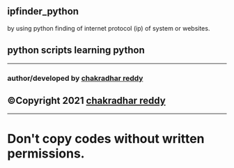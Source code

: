 ## ipfinder_python
by using python finding of internet protocol (ip) of system or websites.

python scripts learning python
-------------------------------------------------------
-------------------------------------------------------
### author/developed by [chakradhar reddy](https://cdrmukkamalla2.vercel.app/)

©Copyright 2021 [chakradhar reddy](https://cdrmukkamalla2.vercel.app/)
-------------------------------------------------------
-------------------------------------------------------

# Don't copy codes without written permissions.
